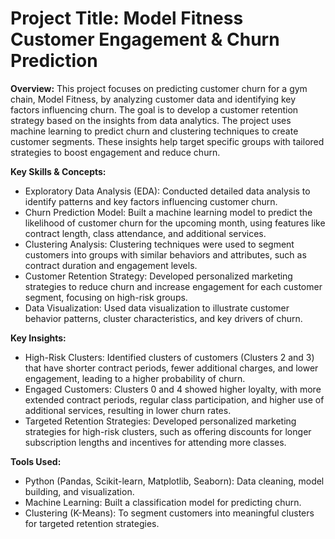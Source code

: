 # Project Title: Model Fitness Customer Engagement & Churn Prediction

**Overview:** This project focuses on predicting customer churn for a gym chain, Model Fitness, by analyzing customer data and identifying key factors influencing churn. The goal is to develop a customer retention strategy based on the insights from data analytics. The project uses machine learning to predict churn and clustering techniques to create customer segments. These insights help target specific groups with tailored strategies to boost engagement and reduce churn.

**Key Skills & Concepts:**

* Exploratory Data Analysis (EDA): Conducted detailed data analysis to identify patterns and key factors influencing customer churn.
* Churn Prediction Model: Built a machine learning model to predict the likelihood of customer churn for the upcoming month, using features like contract length, class attendance, and additional services.
* Clustering Analysis: Clustering techniques were used to segment customers into groups with similar behaviors and attributes, such as contract duration and engagement levels.
* Customer Retention Strategy: Developed personalized marketing strategies to reduce churn and increase engagement for each customer segment, focusing on high-risk groups.
* Data Visualization: Used data visualization to illustrate customer behavior patterns, cluster characteristics, and key drivers of churn.

**Key Insights:**

* High-Risk Clusters: Identified clusters of customers (Clusters 2 and 3) that have shorter contract periods, fewer additional charges, and lower engagement, leading to a higher probability of churn.
* Engaged Customers: Clusters 0 and 4 showed higher loyalty, with more extended contract periods, regular class participation, and higher use of additional services, resulting in lower churn rates.
* Targeted Retention Strategies: Developed personalized marketing strategies for high-risk clusters, such as offering discounts for longer subscription lengths and incentives for attending more classes.

**Tools Used:**
* Python (Pandas, Scikit-learn, Matplotlib, Seaborn): Data cleaning, model building, and visualization.
* Machine Learning: Built a classification model for predicting churn.
* Clustering (K-Means): To segment customers into meaningful clusters for targeted retention strategies.
